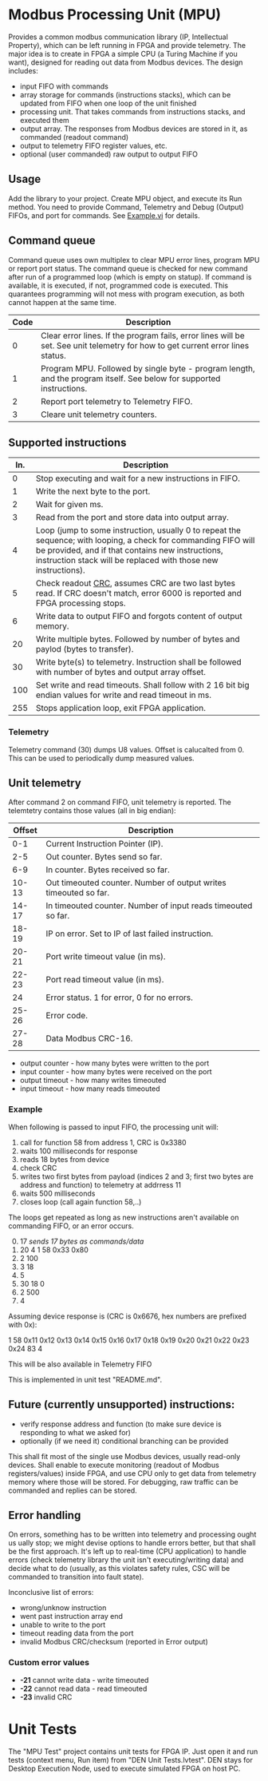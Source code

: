 # Modbus Processing Unit (MPU)

Provides a common modbus communication library (IP, Intellectual Property),
which can be left running in FPGA and provide telemetry. The major idea is to
create in FPGA a simple CPU (a Turing Machine if you want), designed for
reading out data from Modbus devices. The design includes:

* input FIFO with commands
* array storage for commands (instructions stacks), which can be updated from
  FIFO when one loop of the unit finished
* processing unit. That takes commands from instructions stacks, and executed
  them
* output array. The responses from Modbus devices are stored in it, as
  commanded (readout command)
* output to telemetry FIFO register values, etc.
* optional (user commanded) raw output to output FIFO

## Usage

Add the library to your project. Create MPU object, and execute its Run method.
You need to provide Command, Telemetry and Debug (Output) FIFOs, and port for
commands. See [Example.vi](Example.vi) for details.

## Command queue

Command queue uses own multiplex to clear MPU error lines, program MPU or
report port status. The command queue is checked for new command after run of
a programmed loop (which is empty on statup). If command is available, it is
executed, if not, programmed code is executed. This quarantees programming will
not mess with program execution, as both cannot happen at the same time.

| Code | Description                                            |
| ---- | -------------------------------------------------------|
| 0    | Clear error lines. If the program fails, error lines will be set. See unit telemetry for how to get current error lines status. |
| 1    | Program MPU. Followed by single byte - program length, and the program itself. See below for supported instructions.            |
| 2    | Report port telemetry to Telemetry FIFO.               |
| 3    | Cleare unit telemetry counters.                        |

## Supported instructions

| In. | Description                                             |
| --- | ------------------------------------------------------- |
| 0   | Stop executing and wait for a new instructions in FIFO. |
| 1   | Write the next byte to the port.                        |
| 2   | Wait for given ms.                                      |
| 3   | Read from the port and store data into output array.    |
| 4   | Loop (jump to some instruction, usually 0 to repeat the sequence; with looping, a check for commanding FIFO will be provided, and if that contains new instructions, instruction stack will be replaced with those new instructions). |
| 5   | Check readout [CRC](https://en.wikipedia.org/wiki/Cyclic_redundancy_check), assumes CRC are two last bytes read. If CRC doesn't match, error 6000 is reported and FPGA processing stops. |
| 6   | Write data to output FIFO and forgots content of output memory.     |
| 20  | Write multiple bytes. Followed by number of bytes and paylod (bytes to transfer). |
| 30  | Write byte(s) to telemetry. Instruction shall be followed with number of bytes and output array offset. |
| 100 | Set write and read timeouts. Shall follow with 2 16 bit big endian values for write and read timeout in ms. |
| 255 | Stops application loop, exit FPGA application.          |

### Telemetry

Telemetry command (30) dumps U8 values. Offset is calucalted from 0. This can
be used to periodically dump measured values.

## Unit telemetry

After command 2 on command FIFO, unit telemetry is reported. The telemtetry
contains those values (all in big endian):


| Offset  | Description                                                      |
| ------- | ---------------------------------------------------------------- |
| 0-1     | Current Instruction Pointer (IP).                                |
| 2-5     | Out counter. Bytes send so far.                                  |
| 6-9     | In counter. Bytes received so far.                               |
| 10-13   | Out timeouted counter. Number of output writes timeouted so far. |
| 14-17   | In timeouted counter. Number of input reads timeouted so far.    |
| 18-19   | IP on error. Set to IP of last failed instruction.               |
| 20-21   | Port write timeout value (in ms).                                |
| 22-23   | Port read timeout value (in ms).                                 |
| 24      | Error status. 1 for error, 0 for no errors.                      |
| 25-26   | Error code.                                                      |
| 27-28   | Data Modbus CRC-16.                                              |

* output counter - how many bytes were written to the port
* input counter - how many bytes were received on the port
* output timeout - how many writes timeouted
* input timeout - how many reads timeouted

### Example

When following is passed to input FIFO, the processing unit will:

1. call for function 58 from address 1, CRC is 0x3380
2. waits 100 milliseconds for response
3. reads 18 bytes from device
4. check CRC
5. writes two first bytes from payload (indices 2 and 3; first two bytes are
   address and function) to telemetry at addrress 11
6. waits 500 milliseconds
7. closes loop (call again function 58,..)

The loops get repeated as long as new instructions aren't available on
commanding FIFO, or an error occurs.

0. 17  *sends 17 bytes as commands/data*
1. 20 4 1 58 0x33 0x80
2. 2 100
3. 3 18
4. 5
5. 30 18 0
7. 2 500
8. 4

Assuming device response is (CRC is 0x6676, hex numbers are prefixed with 0x):

1 58 0x11 0x12 0x13 0x14 0x15 0x16 0x17 0x18 0x19 0x20 0x21 0x22 0x23 0x24 83 4

This will be also available in Telemetry FIFO

This is implemented in unit test "README.md".

## Future (currently unsupported) instructions:

* verify response address and function (to make sure device is responding to what we asked for)
* optionally (if we need it) conditional branching can be provided

This shall fit most of the single use Modbus devices, usually read-only
devices. Shall enable to execute monitoring (readout of Modbus
registers/values) inside FPGA, and use CPU only to get data from telemetry
memory where those will be stored. For debugging, raw traffic can be commanded
and replies can be stored.

## Error handling

On errors, something has to be written into telemetry and processing ought
us
ually stop; we might devise options to handle errors better, but that shall
be the first approach. It's left up to real-time (CPU application) to handle
errors (check telemetry library the unit isn't executing/writing data) and
decide what to do (usually, as this violates safety rules, CSC will be
commanded to transition into fault state).

Inconclusive list of errors:

* wrong/unknow instruction
* went past instruction array end
* unable to write to the port
* timeout reading data from the port
* invalid Modbus CRC/checksum (reported in Error output)

### Custom error values

* **-21** cannot write data - write timeouted
* **-22** cannot read data - read timeouted
* **-23** invalid CRC

# Unit Tests

The "MPU Test" project contains unit tests for FPGA IP. Just open it and run
tests (context menu, Run item) from "DEN Unit Tests.lvtest". DEN stays for
Desktop Execution Node, used to execute simulated FPGA on host PC.
